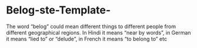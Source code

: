 # Belog-ste-Template-
The word “belog” could mean different things to different people from different geographical regions. In Hindi it means “near by words”, in German it means “lied to” or “delude”, in French it means “to belong to” etc
